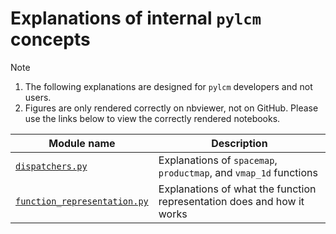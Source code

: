 # Explanations of internal `pylcm` concepts

> [!NOTE]
> 1. The following explanations are designed for `pylcm` developers and not users.
> 1. Figures are only rendered correctly on nbviewer, not on GitHub. Please use the
>    links below to view the correctly rendered notebooks.

| Module name                                                                                                                                | Description                                                            |
| ------------------------------------------------------------------------------------------------------------------------------------------ | ---------------------------------------------------------------------- |
| [`dispatchers.py`](https://nbviewer.org/github/OpenSourceEconomics/pylcm/blob/main/explanations/dispatchers.ipynb)                         | Explanations of `spacemap`, `productmap`, and `vmap_1d` functions      |
| [`function_representation.py`](https://nbviewer.org/github/OpenSourceEconomics/pylcm/blob/main/explanations/function_representation.ipynb) | Explanations of what the function representation does and how it works |
